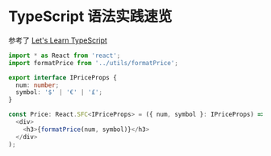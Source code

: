 # TypeScript 语法实践速览

参考了 [Let's Learn TypeScript](https://parg.co/Uik)

```ts
import * as React from 'react';
import formatPrice from '../utils/formatPrice';

export interface IPriceProps {
  num: number;
  symbol: '$' | '€' | '£';
}

const Price: React.SFC<IPriceProps> = ({ num, symbol }: IPriceProps) => (
  <div>
    <h3>{formatPrice(num, symbol)}</h3>
  </div>
);
```
